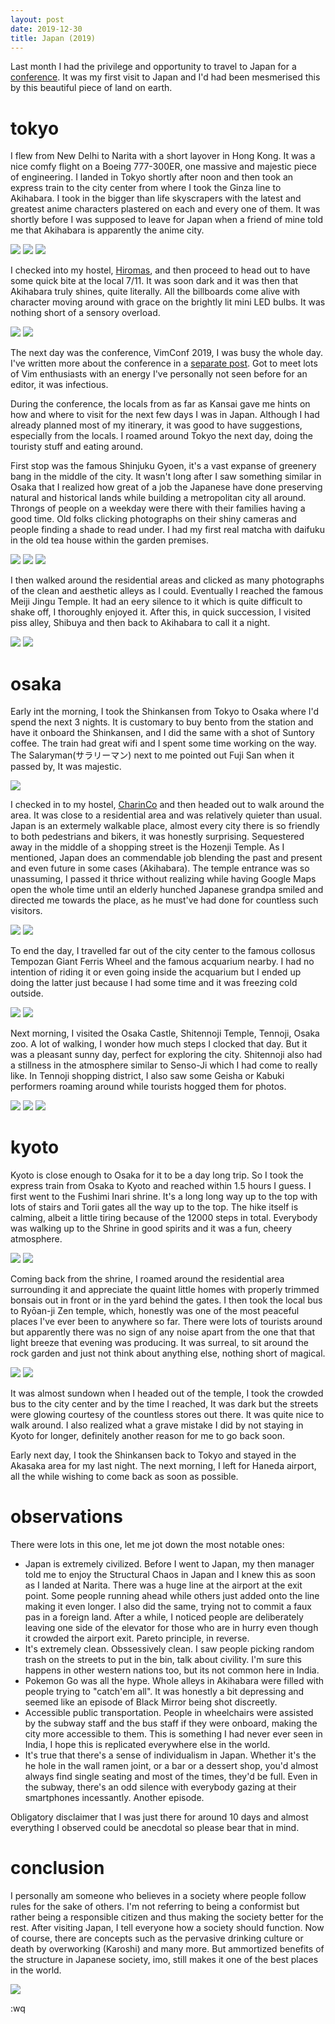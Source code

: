 ```yaml
---
layout: post
date: 2019-12-30
title: Japan (2019)
---
```


Last month I had the privilege and opportunity to travel to Japan for a [conference](/posts/vimconf-2019). It was my first visit to Japan and I'd had been mesmerised this by this beautiful piece of land on earth.

# tokyo
I flew from New Delhi to Narita with a short layover in Hong Kong. It was a nice comfy flight on a Boeing 777-300ER, one massive and majestic piece of engineering. I landed in Tokyo shortly after noon and then took an express train to the city center from where I took the Ginza line to Akihabara. I took in the bigger than life skyscrapers with the latest and greatest anime characters plastered on each and every one of them. It was shortly before I was supposed to leave for Japan when a friend of mine told me that Akihabara is apparently the anime city.

<img src="./../../static/img/posts/japan-2019/narita.png"/>
<img src="./../../static/img/posts/japan-2019/aki-2.png"/>
<img src="./../../static/img/posts/japan-2019/akihabara.png"/>
<br>

I checked into my hostel, [Hiromas](https://www.agoda.com/hiromas-hostel-akihabara/hotel/tokyo-jp.html?cid=1844104), and then proceed to head out to have some quick bite at the local 7/11. It was soon dark and it was then that Akihabara truly shines, quite literally. All the billboards come alive with character moving around with grace on the brightly lit mini LED bulbs. It was nothing short of a sensory overload.

<img src="./../../static/img/posts/japan-2019/aki-3.png"/>
<img src="./../../static/img/posts/japan-2019/aki-5.png"/>

The next day was the conference, VimConf 2019, I was busy the whole day. I've written more about the conference in a [separate post](). Got to meet lots of Vim enthusiasts with an energy I've personally not seen before for an editor, it was infectious.

During the conference, the locals from as far as Kansai gave me hints on how and where to visit for the next few days I was in Japan. Although I had already planned most of my itinerary, it was good to have suggestions, especially from the locals. I roamed around Tokyo the next day, doing the touristy stuff and eating around.

First stop was the famous Shinjuku Gyoen, it's a vast expanse of greenery bang in the middle of the city. It wasn't long after I saw something similar in Osaka that I realized how great of a job the Japanese have done preserving natural and historical lands while building a metropolitan city all around. Throngs of people on a weekday were there with their families having a good time. Old folks clicking photographs on their shiny cameras and people finding a shade to read under. I had my first real matcha with daifuku in the old tea house within the garden premises.

<img src="./../../static/img/posts/japan-2019/gyoen-2.png"/>
<img src="./../../static/img/posts/japan-2019/gyoen.png"/>
<img src="./../../static/img/posts/japan-2019/matcha.png"/>

I then walked around the residential areas and clicked as many photographs of the clean and aesthetic alleys as I could. Eventually I reached the famous Meiji Jingu Temple. It had an eery silence to it which is quite difficult to shake off, I thoroughly enjoyed it. After this, in quick succession, I visited piss alley, Shibuya and then back to Akihabara to call it a night.

<img src="./../../static/img/posts/japan-2019/tokyo-1.png"/>
<img src="./../../static/img/posts/japan-2019/tokyo-2.png"/>
<!-- <img src="./../../static/img/posts/japan-2019/shibuya.png"/> -->

# osaka
Early int the morning, I took the Shinkansen from Tokyo to Osaka where I'd spend the next 3 nights. It is customary to buy bento from the station and have it onboard the Shinkansen, and I did the same with a shot of Suntory coffee. The train had great wifi and I spent some time working on the way. The Salaryman(サラリーマン) next to me pointed out Fuji San when it passed by, It was majestic.

<img src="./../../static/img/posts/japan-2019/shinkansen.png"/>

I checked in to my hostel, [CharinCo](https://www.agoda.com/bike-bed-charin-co-hostel-osaka/hotel/osaka-jp.html?cid=1844104) and then headed out to walk around the area. It was close to a residential area and was relatively quieter than usual. Japan is an extermely walkable place, almost every city there is so friendly to both pedestrians and bikers, it was honestly surprising. Sequestered away in the middle of a shopping street is the Hozenji Temple. As I mentioned, Japan does an commendable job blending the past and present and even future in some cases (Akihabara). The temple entrance was so unassuming, I passed it thrice without realizing while having Google Maps open the whole time until an elderly hunched Japanese grandpa smiled and directed me towards the place, as he must've had done for countless such visitors.

<img src="./../../static/img/posts/japan-2019/osaka-1.png"/>
<img src="./../../static/img/posts/japan-2019/osaka-2.png"/>

To end the day, I travelled far out of the city center to the famous collosus Tempozan Giant Ferris Wheel and the famous acquarium nearby. I had no intention of riding it or even going inside the acquarium but I ended up doing the latter just because I had some time and it was freezing cold outside.

<img src="./../../static/img/posts/japan-2019/osaka-ferris.png"/>
<img src="./../../static/img/posts/japan-2019/osaka-acquarium.png"/>

Next morning, I visited the Osaka Castle, Shitennoji Temple, Tennoji, Osaka zoo. A lot of walking, I wonder how much steps I clocked that day. But it was a pleasant sunny day, perfect for exploring the city. Shitennoji also had a stillness in the atmosphere similar to Senso-Ji which I had come to really like. In Tennoji shopping district, I also saw some Geisha or Kabuki performers roaming around while tourists hogged them for photos.

<img src="./../../static/img/posts/japan-2019/osaka-street.png"/>
<img src="./../../static/img/posts/japan-2019/osaka-castle.png"/>
<img src="./../../static/img/posts/japan-2019/osaka-street-2.png"/>

# kyoto
Kyoto is close enough to Osaka for it to be a day long trip. So I took the express train from Osaka to Kyoto and reached within 1.5 hours I guess. I first went to the Fushimi Inari shrine. It's a long long way up to the top with lots of stairs and Torii gates all the way up to the top. The hike itself is calming, albeit a little tiring because of the 12000 steps in total. Everybody was walking up to the Shrine in good spirits and it was a fun, cheery atmosphere.

<img src="./../../static/img/posts/japan-2019/fushimi.png"/>
<img src="./../../static/img/posts/japan-2019/lady-bike.png"/>

Coming back from the shrine, I roamed around the residential area surrounding it and appreciate the quaint little homes with properly trimmed bonsais out in front or in the yard behind the gates. I then took the local bus to Ryōan-ji Zen temple, which, honestly was one of the most peaceful places I've ever been to anywhere so far. There were lots of tourists around but apparently there was no sign of any noise apart from the one that that light breeze that evening was producing. It was surreal, to sit around the rock garden and just not think about anything else, nothing short of magical.

<img src="./../../static/img/posts/japan-2019/ryoanji.png"/>
<img src="./../../static/img/posts/japan-2019/kyoto-1.png"/>

It was almost sundown when I headed out of the temple, I took the crowded bus to the city center and by the time I reached, It was dark but the streets were glowing courtesy of the countless stores out there. It was quite nice to walk around. I also realized what a grave mistake I did by not staying in Kyoto for longer, definitely another reason for me to go back soon.

Early next day, I took the Shinkansen back to Tokyo and stayed in the Akasaka area for my last night. The next morning, I left for Haneda airport, all the while wishing to come back as soon as possible.

# observations
There were lots in this one, let me jot down the most notable ones:

- Japan is extremely civilized. Before I went to Japan, my then manager told me to enjoy the Structural Chaos in Japan and I knew this as soon as I landed at Narita. There was a huge line at the airport at the exit point. Some people running ahead while others just added onto the line making it even longer. I also did the same, trying not to commit a faux pas in a foreign land. After a while, I noticed people are deliberately leaving one side of the elevator for those who are in hurry even though it crowded the airport exit. Pareto principle, in reverse.
- It's extremely clean. Obssessively clean. I saw people picking random trash on the streets to put in the bin, talk about civility. I'm sure this happens in other western nations too, but its not common here in India.
- Pokemon Go was all the hype. Whole alleys in Akihabara were filled with people trying to "catch'em all". It was honestly a bit depressing and seemed like an episode of Black Mirror being shot discreetly.
- Accessible public transportation. People in wheelchairs were assisted by the subway staff and the bus staff if they were onboard, making the city more accessible to them. This is something I had never ever seen in India, I hope this is replicated everywhere else in the world.
- It's true that there's a sense of individualism in Japan. Whether it's the he hole in the wall ramen joint, or a bar or a dessert shop, you'd almost always find single seating and most of the times, they'd be full. Even in the subway, there's an odd silence with everybody gazing at their smartphones incessantly. Another episode.

Obligatory disclaimer that I was just there for around 10 days and almost everything I observed could be anecdotal so please bear that in mind.


# conclusion
I personally am someone who believes in a society where people follow rules for the sake of others. I'm not referring to being a conformist but rather being a responsible citizen and thus making the society better for the rest. After visiting Japan, I tell everyone how a society should function. Now of course, there are concepts such as the pervasive drinking culture or death by overworking (Karoshi) and many more. But ammortized benefits of the structure in Japanese society, imo, still makes it one of the best places in the world.

<img src="./../../static/img/posts/japan-2019/kyoto-2.png"/>

:wq
